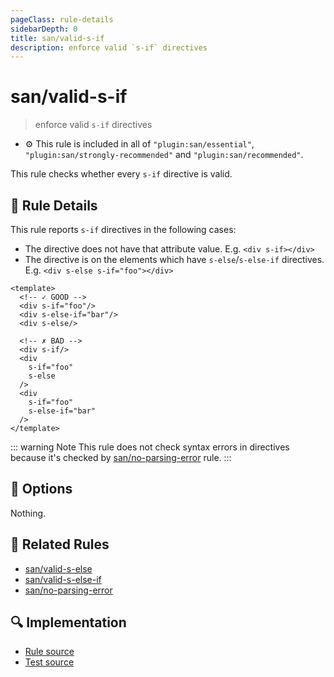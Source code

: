 ```yaml
---
pageClass: rule-details
sidebarDepth: 0
title: san/valid-s-if
description: enforce valid `s-if` directives
---
```

# san/valid-s-if
> enforce valid `s-if` directives

- :gear: This rule is included in all of `"plugin:san/essential"`, `"plugin:san/strongly-recommended"` and `"plugin:san/recommended"`.

This rule checks whether every `s-if` directive is valid.

## :book: Rule Details

This rule reports `s-if` directives in the following cases:

- The directive does not have that attribute value. E.g. `<div s-if></div>`
- The directive is on the elements which have `s-else`/`s-else-if` directives. E.g. `<div s-else s-if="foo"></div>`

<eslint-code-block :rules="{'san/valid-s-if': ['error']}">

```vue
<template>
  <!-- ✓ GOOD -->
  <div s-if="foo"/>
  <div s-else-if="bar"/>
  <div s-else/>

  <!-- ✗ BAD -->
  <div s-if/>
  <div
    s-if="foo"
    s-else
  />
  <div
    s-if="foo"
    s-else-if="bar"
  />
</template>
```

</eslint-code-block>

::: warning Note
This rule does not check syntax errors in directives because it's checked by [san/no-parsing-error] rule.
:::

## :wrench: Options

Nothing.

## :couple: Related Rules

- [san/valid-s-else]
- [san/valid-s-else-if]
- [san/no-parsing-error]

[san/valid-s-else]: ./valid-s-else.md
[san/valid-s-else-if]: ./valid-s-else-if.md
[san/no-parsing-error]: ./no-parsing-error.md

## :mag: Implementation

- [Rule source](https://github.com/ecomfe/eslint-plugin-san/blob/main/lib/rules/valid-s-if.js)
- [Test source](https://github.com/ecomfe/eslint-plugin-san/tree/main/__tests__/lib/rules/valid-s-if.test.js)
